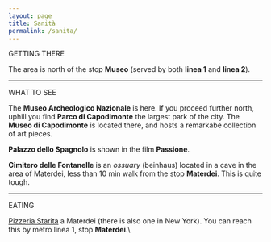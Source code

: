```yaml
---
layout: page
title: Sanità
permalink: /sanita/
---
```


GETTING THERE

The area is north of the stop **Museo** (served by both **linea 1** and
**linea 2**).

------------------------------------------------------------------------

WHAT TO SEE

The **Museo Archeologico Nazionale** is here. If you proceed further
north, uphill you find **Parco di Capodimonte** the largest park of the
city. The **Museo di Capodimonte** is located there, and hosts a
remarkabe collection of art pieces.

**Palazzo dello Spagnolo** is shown in the film **Passione**.

**Cimitero delle Fontanelle** is an *ossuary* (beinhaus) located in a
cave in the area of Materdei, less than 10 min walk from the stop
**Materdei**. This is quite tough.

------------------------------------------------------------------------

EATING

[Pizzeria Starita](http://www.pizzeriastarita.it/) a Materdei (there is
also one in New York). You can reach this by metro linea 1, stop
**Materdei**.\
